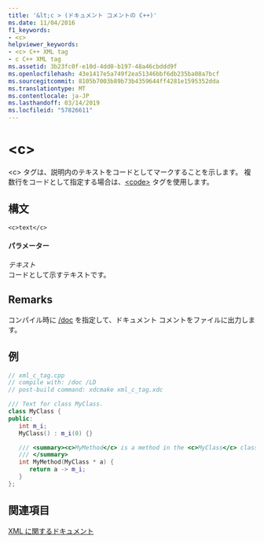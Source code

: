 ```yaml
---
title: '&lt;c > (ドキュメント コメントの C++)'
ms.date: 11/04/2016
f1_keywords:
- <c>
helpviewer_keywords:
- <c> C++ XML tag
- c C++ XML tag
ms.assetid: 3b23fc0f-e10d-4dd0-b197-48a46cbddd9f
ms.openlocfilehash: 43e1417e5a749f2ea51346bbf6db235ba08a7bcf
ms.sourcegitcommit: 8105b7003b89b73b4359644ff4281e1595352dda
ms.translationtype: MT
ms.contentlocale: ja-JP
ms.lasthandoff: 03/14/2019
ms.locfileid: "57826611"
---
```

# <a name="ltcgt"></a>&lt;c&gt;

\<c> タグは、説明内のテキストをコードとしてマークすることを示します。 複数行をコードとして指定する場合は、[\<code>](code-visual-cpp.md) タグを使用します。

## <a name="syntax"></a>構文

```
<c>text</c>
```

#### <a name="parameters"></a>パラメーター

*テキスト*<br/>
コードとして示すテキストです。

## <a name="remarks"></a>Remarks

コンパイル時に [/doc](doc-process-documentation-comments-c-cpp.md) を指定して、ドキュメント コメントをファイルに出力します。

## <a name="example"></a>例

```cpp
// xml_c_tag.cpp
// compile with: /doc /LD
// post-build command: xdcmake xml_c_tag.xdc

/// Text for class MyClass.
class MyClass {
public:
   int m_i;
   MyClass() : m_i(0) {}

   /// <summary><c>MyMethod</c> is a method in the <c>MyClass</c> class.
   /// </summary>
   int MyMethod(MyClass * a) {
      return a -> m_i;
   }
};
```

## <a name="see-also"></a>関連項目

[XML に関するドキュメント](xml-documentation-visual-cpp.md)

